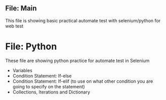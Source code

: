 ## File: Main
This file is showing basic practical automate test with selenium/python for web test

# File: Python
These file are showing python practice for automate test in Selenium
- Variables
- Condition Statement: If-else
- Condition Statement: If-elif (to use on what other condition you are going to specify on the statement)
- Collections, Iterations and Dictionary
